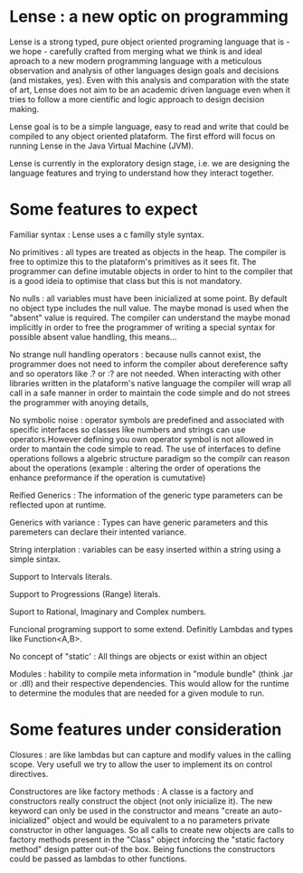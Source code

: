 # Lense : a new optic on programming

Lense is a strong typed, pure object oriented programing language that is - we hope - carefully crafted from merging what we think is and ideal aproach to a new modern programming language with a meticulous observation and analysis of other languages design goals and decisions (and mistakes, yes). Even with this analysis and comparation with the state of art, Lense does not aim to be an academic driven language even when it tries to follow a more científic and logic approach to design decision making.

Lense goal is to be a simple language, easy to read and write that could be compiled to any object oriented plataform. The first efford will focus on running Lense in the Java Virtual Machine (JVM).

Lense is currently in the exploratory design stage, i.e. we are designing the language features and trying to understand how they interact together.

# Some features to expect 

Familiar syntax : Lense uses a c familly style syntax. 

No primitives : all types are treated as objects in the heap. The compiler is free to optimize this to the plataform's primitives as it sees fit. The programmer can define imutable objects in order to hint to the compiler that is a good ideia to optimise that class but this is not mandatory.

No nulls : all variables must have been inicialized at some point. By default no object type includes the null value. The maybe monad is used when the "absent" value is required. The compiler can understand the maybe monad implicitly in order to free the programmer of writing a special syntax for possible absent value handling, this means... 

No strange null handling operators : because nulls cannot exist, the programmer does not need to inform the compiler about dereference safty and so operators like .? or :? are not needed. When interacting with other libraries written in the plataform's native language the compiler will wrap all call in a safe manner in order to maintain the code simple and do not strees the programmer with anoying details,

No symbolic noise : operator symbols are predefined and associated with specific interfaces so classes like numbers and strings can use operators.However defining you own operator symbol is not allowed in order to mantain the code simple to read. The use of interfaces to define operations follows a algebric structure paradigm so the compilr can reason about the operations (example : altering the order of operations the enhance preformance if the operation is cumutative)

Reified Generics : The information of the generic type parameters can be reflected upon at runtime. 

Generics with variance : Types can have generic parameters and this paremeters can declare their intented variance. 

String interplation : variables can be easy inserted within a string using a simple sintax.

Support to Intervals literals.

Support to Progressions (Range) literals. 

Suport to Rational, Imaginary and Complex numbers.

Funcional programing support to some extend. Definitly Lambdas and types like Function<A,B>. 

No concept of "static' : All things are objects or exist within an object

Modules : hability to compile meta information in "module bundle" (think .jar or .dll) and their respective dependencies. This would allow for the runtime to determine the modules that are needed for a given module to run.

# Some features under consideration

Closures : are like lambdas but can capture and modify values in the calling scope. Very usefull we try to allow the user to implement its on control directives.

Constructores are like factory methods : A classe is a factory and constructors really construct the object (not only inicialize it). The new keyword can only be used in the constructor and means "create an auto-inicialized" object and would be equivalent to a no parameters private constructor in other languages. So all calls to create new objects are calls to factory methods present in the "Class" object inforcing the "static factory method" design patter out-of the box. Being functions the constructors could be passed as lambdas to other functions.
